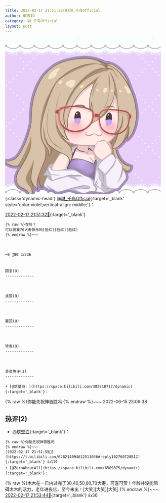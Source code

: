 ```yaml
---
title: 2022-02-17 21:51:32(0)琳_千鸟Official
author: 御坂IO
category: 琳_千鸟Official
layout: post
---
```


![img](/images/c0a88f85ebd0d056f37b114e0748e69556c8b488.jpg){:class='dynamic-head'}
[@琳_千鸟Official](https://space.bilibili.com/1620923329/dynamic){:target='_blank' style='color:violet;vertical-align: middle;'}：

[2022-02-17 21:51:32🔗](https://t.bilibili.com/628214094612511056){:target='_blank'}

~~~
{% raw %}在吗？
可以祝我70大寿快乐吗[脸红][脸红][脸红]
{% endraw %}~~~



↪️0 💬80 👍536


回复(0)
-------------



点赞(0)
-------------



置顶(0)
-------------



转发(0)
-------------



首页热评(1)
-------------

+ [@筑壁白：](https://space.bilibili.com/383718717/dynamic){:target='_blank'}：
~~~
{% raw %}你能先祝神首胜吗
{% endraw %}~~~
2022-06-15 23:06:38


热评(2)
-------------

+ [@筑壁白](https://space.bilibili.com/383718717/dynamic){:target='_blank'}：
~~~
{% raw %}你能先祝神首胜吗
{% endraw %}~~~
[2022-02-17 21:51:55🔗](https://t.bilibili.com/628214094612511056#reply102760720512){:target='_blank'} 👍119
+ [@ZeroAboutAll](https://space.bilibili.com/6509875/dynamic){:target='_blank'}：
~~~
{% raw %}木木在一日内过完了30,40,50,60,70大寿，可喜可贺！年龄并没能阻碍木木的活力，老年进夜店，至今未出！[大笑][大笑][大笑]
{% endraw %}~~~
[2022-02-17 21:53:44🔗](https://t.bilibili.com/628214094612511056#reply102760836272){:target='_blank'} 👍36


